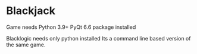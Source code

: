 # Blackjack
Game needs
Python 3.9+
PyQt 6.6 package installed

Blacklogic needs only python installed
Its a command line based version of the same game.
